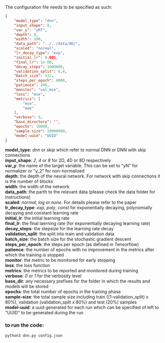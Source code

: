 The configuration file needs to be specified as such:

```json
{
    "model_type": "dnn",
    "input_shape": 8,
    "var_y": "yRT",
    "depth": 8,
    "width": 100,
    "data_path": "../../data/8D/",
    "scaled": "normal",
    "lr_decay_type": "exp",
    "initial_lr": 0.001,
    "final_lr": 1e-06,
    "decay_steps": 1000000,
    "validation_split": 0.4,
    "batch_size": 512,
    "steps_per_epoch": 4000,
    "patience": 200,
    "monitor": "val_mse",
    "loss": "mse",
    "metrics": [
        "mse",
        "mae"
    ],
    "verbose": 0,
    "base_directory": '',
    "epochs": 10000,
    "sample-size": 10000000,
    "model-uuid": "UUID"
}
```

__model_type__: _dnn_ or _skip_ which refer to normal DNN or DNN with skip connections  
__input_shape__: _2_, _4_ or _8_ for 2D, 4D or 8D respectively  
__var_y__: the name of the target variable. This can be set to "yN" for normalizer or "y_2" for non-normalized  
__depth__: the depth of the neural network. For network with skip connections it is the number of blocks  
__width__: the width of the network  
__data_path__: the parth to the relevant data (please check the data folder for instructions)  
__scaled__: _normal_, _log_ or _none_. For details please refer to the paper  
__lr_decay_type__: _exp_, _poly_, _const_ for exponentially decaying, polynomially decaying and constant learning rate  
__initial_lr__: the initial learning rate  
__final_lr__: the final laerning rate (for exponentially decaying learning rate)  
__decay_steps__: the stepsize for the learning rate decay  
__validation_split__: the split into train and validation data  
__batch_size__: the batch size for the stochastic gradient descent   
__steps_per_epoch__: the steps per epoch (as defined in Tensorflow)  
__patience__: the number of epochs with no improvement in the metrics after which the training is stopped  
__monitor__: the metric to be monitored for early stopping  
__loss__: the loss function  
__metrics__: the metrics to be reported and monitored during training  
__verbose__: _0_ or _1_ for the verbosity level  
__base_dir__: any necessary prefixes for the folder in which the results and models will be stored  
__epochs__: the total number of epochs in the training phase  
__sample-size__: the total sample size including train ((1-validation_split) x 80%), validation (validation_split x 80%) and test (20%) samples  
__model-uuid__: a uuid generated for each run which can be specified of left to "UUID" to be generated during the run  


###  to run the code:
```sh
python3 dnn.py config.json
```